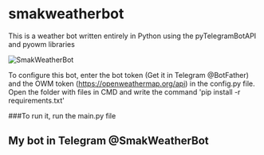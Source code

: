 # smakweatherbot
This is a weather bot written entirely in Python using the pyTelegramBotAPI and pyowm libraries

![SmakWeatherBot](https://user-images.githubusercontent.com/60614340/122526933-83498b80-d023-11eb-8d58-18404973cdab.png)

To configure this bot, enter the bot token (Get it in Telegram @BotFather) and the OWM token (https://openweathermap.org/api) in the config.py file.
Open the folder with files in CMD and write the command 'pip install -r requirements.txt'

###To run it, run the main.py file

## My bot in Telegram @SmakWeatherBot
